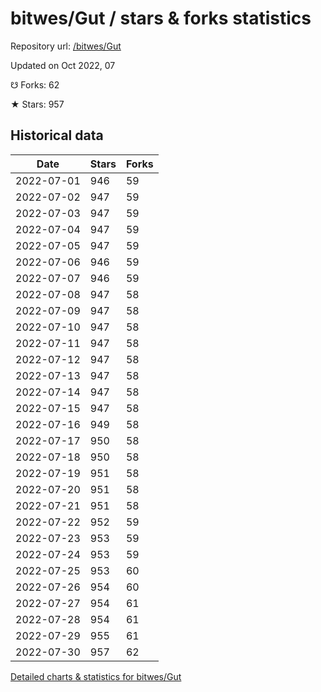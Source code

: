 # bitwes/Gut / stars & forks statistics

Repository url: [/bitwes/Gut](https://github.com/bitwes/Gut)

Updated on Oct 2022, 07

☋ Forks: 62

★ Stars: 957

## Historical data
| Date | Stars | Forks |
|------|-------|-------|
| 2022-07-01 | 946 | 59 | 
| 2022-07-02 | 947 | 59 | 
| 2022-07-03 | 947 | 59 | 
| 2022-07-04 | 947 | 59 | 
| 2022-07-05 | 947 | 59 | 
| 2022-07-06 | 946 | 59 | 
| 2022-07-07 | 946 | 59 | 
| 2022-07-08 | 947 | 58 | 
| 2022-07-09 | 947 | 58 | 
| 2022-07-10 | 947 | 58 | 
| 2022-07-11 | 947 | 58 | 
| 2022-07-12 | 947 | 58 | 
| 2022-07-13 | 947 | 58 | 
| 2022-07-14 | 947 | 58 | 
| 2022-07-15 | 947 | 58 | 
| 2022-07-16 | 949 | 58 | 
| 2022-07-17 | 950 | 58 | 
| 2022-07-18 | 950 | 58 | 
| 2022-07-19 | 951 | 58 | 
| 2022-07-20 | 951 | 58 | 
| 2022-07-21 | 951 | 58 | 
| 2022-07-22 | 952 | 59 | 
| 2022-07-23 | 953 | 59 | 
| 2022-07-24 | 953 | 59 | 
| 2022-07-25 | 953 | 60 | 
| 2022-07-26 | 954 | 60 | 
| 2022-07-27 | 954 | 61 | 
| 2022-07-28 | 954 | 61 | 
| 2022-07-29 | 955 | 61 | 
| 2022-07-30 | 957 | 62 | 


[Detailed charts & statistics for bitwes/Gut](https://reviewgithub.com/rep/bitwes/Gut)
